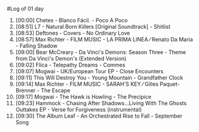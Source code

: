 #Log of 01 day

1. [00:00] Chetes - Blanco Fácil. - Poco A Poco
1. [08:51] L7 - Natural Born Killers [Original Soundtrack] - Shitlist
1. [08:53] Deftones - Covers - No Ordinary Love
1. [08:57] Max Richter - FILM MUSIC - LA PRIMA LINEA ⁄ Renato Da Maria - Falling Shadow
1. [09:00] Bear McCreary - Da Vinci's Demons: Season Three - Theme from Da Vinci's Demon's (Extended Version)
1. [09:02] Flica - Telepathy Dreams - Commes
1. [09:07] Mogwai - UK/European Tour EP - Close Encounters
1. [09:11] This Will Destroy You - Young Mountain - Grandfather Clock
1. [09:14] Max Richter - FILM MUSIC - SARAH'S KEY ⁄ Gilles Paquet-Brenner - The Escape
1. [09:17] Mogwai - The Hawk is Howling - The Precipice
1. [09:23] Hammock - Chasing After Shadows...Living With The Ghosts Outtakes EP - Verse for Forgiveness (instrumental)
1. [09:30] The Album Leaf - An Orchestrated Rise to Fall - September Song
